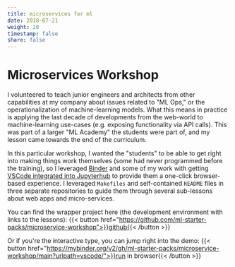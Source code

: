 ```yaml
---
title: microservices for ml
date: 2018-07-21
weight: 20
timestamp: false
share: false
---
```


# Microservices Workshop

I volunteered to teach junior engineers and architects from other capabilities at my company about issues related to "ML Ops," or the operationalization of machine-learning models.
What this means in practice is applying the last decade of developments from the web-world to machine-learning use-cases (e.g. exposing functionality via API calls).
This was part of a larger "ML Academy" the students were part of, and my lesson came towards the end of the curriculum.

In this particular workshop, I wanted the "students" to be able to get right into making things work themselves (some had never programmed before the training), so I leveraged [Binder](https://mybinder.org) and some of my work with getting [VSCode integrated into Jupyterhub](/projects/etc/#containerized-jupyterhub) to provide them a one-click browser-based experience.
I leveraged `Makefiles` and self-contained `README` files in three separate repositories to guide them through several sub-lessons about web apps and micro-services.

You can find the wrapper project here (the development environment with links to the lessons):
{{< button href="https://github.com/ml-starter-packs/microservice-workshop">}}github{{< /button >}}

Or if you're the interactive type, you can jump right into the demo:
{{< button href="https://mybinder.org/v2/gh/ml-starter-packs/microservice-workshop/main?urlpath=vscode/">}}run in browser{{< /button >}}
